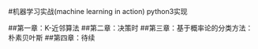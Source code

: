 #机器学习实战(machine learning in action) python3实现

##第一章：K-近邻算法
##第二章：决策时
##第三章：基于概率论的分类方法：朴素贝叶斯
##第四章：待续